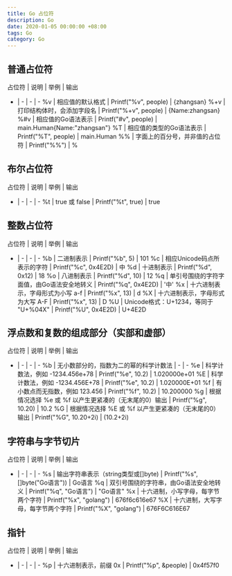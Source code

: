 ```yaml
---
title: Go 占位符
description: Go
date: 2020-01-05 00:00:00 +08:00
tags: Go
category: Go
---
```


## 普通占位符

占位符 | 说明 | 举例 | 输出
- | - | - | -
%v | 相应值的默认格式 | Printf("%v", people) | {zhangsan}
%+v | 打印结构体时，会添加字段名 | Printf("%+v", people) | {Name:zhangsan}
%#v | 相应值的Go语法表示 | Printf("#v", people) | main.Human{Name:"zhangsan"}
%T | 相应值的类型的Go语法表示 | Printf("%T", people) | main.Human
%% | 字面上的百分号，并非值的占位符 | Printf("%%") | %


## 布尔占位符

占位符 | 说明 | 举例 | 输出
- | - | - | -
%t | true 或 false | Printf("%t", true) | true

## 整数占位符

占位符 | 说明 | 举例 | 输出
- | - | - | -
%b | 二进制表示 | Printf("%b", 5) | 101
%c | 相应Unicode码点所表示的字符 | Printf("%c", 0x4E2D) | 中
%d | 十进制表示 | Printf("%d", 0x12) | 18
%o | 八进制表示 | Printf("%d", 10) | 12
%q | 单引号围绕的字符字面值，由Go语法安全地转义 | Printf("%q", 0x4E2D) | '中'
%x | 十六进制表示，字母形式为小写 a-f | Printf("%x", 13) | d
%X | 十六进制表示，字母形式为大写 A-F | Printf("%x", 13) | D
%U | Unicode格式：U+1234，等同于 "U+%04X" | Printf("%U", 0x4E2D) | U+4E2D


## 浮点数和复数的组成部分（实部和虚部）

占位符 | 说明 | 举例 | 输出
- | - | - | -
%b | 无小数部分的，指数为二的幂的科学计数法 | - | -
%e | 科学计数法，例如 -1234.456e+78 | Printf("%e", 10.2) | 1.020000e+01
%E | 科学计数法，例如 -1234.456E+78 | Printf("%e", 10.2) | 1.020000E+01
%f | 有小数点而无指数，例如 123.456 | Printf("%f", 10.2) | 10.200000
%g | 根据情况选择 %e 或 %f 以产生更紧凑的（无末尾的0）输出 | Printf("%g", 10.20) | 10.2
%G | 根据情况选择 %E 或 %f 以产生更紧凑的（无末尾的0）输出 | Printf("%G", 10.20+2i) | (10.2+2i)


## 字符串与字节切片

占位符 | 说明 | 举例 | 输出
- | - | - | -
%s | 输出字符串表示（string类型或[]byte) | Printf("%s", []byte("Go语言")) | Go语言
%q | 双引号围绕的字符串，由Go语法安全地转义 | Printf("%q", "Go语言") | "Go语言"
%x | 十六进制，小写字母，每字节两个字符 | Printf("%x", "golang") | 676f6c616e67
%X | 十六进制，大写字母，每字节两个字符 | Printf("%X", "golang") | 676F6C616E67


## 指针

占位符 | 说明 | 举例 | 输出
- | - | - | -
%p | 十六进制表示，前缀 0x | Printf("%p", &people) | 0x4f57f0